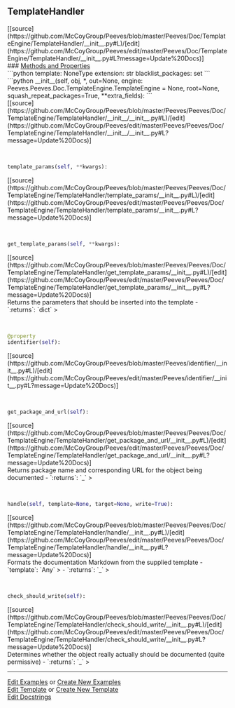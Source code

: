 ## <a id="Peeves.Doc.TemplateEngine.TemplateHandler">TemplateHandler</a> 

<div class="docs-source-link" markdown="1">
[[source](https://github.com/McCoyGroup/Peeves/blob/master/Peeves/Doc/TemplateEngine/TemplateHandler/__init__.py#L)/[edit](https://github.com/McCoyGroup/Peeves/edit/master/Peeves/Doc/TemplateEngine/TemplateHandler/__init__.py#L?message=Update%20Docs)]
</div>









<div class="collapsible-section">
 <div class="collapsible-section collapsible-section-header" markdown="1">
### <a class="collapse-link" data-toggle="collapse" href="#methods" markdown="1"> Methods and Properties</a> <a class="float-right" data-toggle="collapse" href="#methods"><i class="fa fa-chevron-down"></i></a>
 </div>
 <div class="collapsible-section collapsible-section-body collapse show" id="methods" markdown="1">
 ```python
template: NoneType
extension: str
blacklist_packages: set
```
<a id="Peeves.Peeves.Doc.TemplateEngine.TemplateHandler.__init__" class="docs-object-method">&nbsp;</a> 
```python
__init__(self, obj, *, out=None, engine: Peeves.Peeves.Doc.TemplateEngine.TemplateEngine = None, root=None, squash_repeat_packages=True, **extra_fields): 
```
<div class="docs-source-link" markdown="1">
[[source](https://github.com/McCoyGroup/Peeves/blob/master/Peeves/Peeves/Doc/TemplateEngine/TemplateHandler/__init__/__init__.py#L)/[edit](https://github.com/McCoyGroup/Peeves/edit/master/Peeves/Peeves/Doc/TemplateEngine/TemplateHandler/__init__/__init__.py#L?message=Update%20Docs)]
</div>


<a id="Peeves.Peeves.Doc.TemplateEngine.TemplateHandler.template_params" class="docs-object-method">&nbsp;</a> 
```python
template_params(self, **kwargs): 
```
<div class="docs-source-link" markdown="1">
[[source](https://github.com/McCoyGroup/Peeves/blob/master/Peeves/Peeves/Doc/TemplateEngine/TemplateHandler/template_params/__init__.py#L)/[edit](https://github.com/McCoyGroup/Peeves/edit/master/Peeves/Peeves/Doc/TemplateEngine/TemplateHandler/template_params/__init__.py#L?message=Update%20Docs)]
</div>


<a id="Peeves.Peeves.Doc.TemplateEngine.TemplateHandler.get_template_params" class="docs-object-method">&nbsp;</a> 
```python
get_template_params(self, **kwargs): 
```
<div class="docs-source-link" markdown="1">
[[source](https://github.com/McCoyGroup/Peeves/blob/master/Peeves/Peeves/Doc/TemplateEngine/TemplateHandler/get_template_params/__init__.py#L)/[edit](https://github.com/McCoyGroup/Peeves/edit/master/Peeves/Peeves/Doc/TemplateEngine/TemplateHandler/get_template_params/__init__.py#L?message=Update%20Docs)]
</div>
Returns the parameters that should be inserted into the template
  - `:returns`: `dict`
    >


<a id="str.identifier" class="docs-object-method">&nbsp;</a> 
```python
@property
identifier(self): 
```
<div class="docs-source-link" markdown="1">
[[source](https://github.com/McCoyGroup/Peeves/blob/master/Peeves/identifier/__init__.py#L)/[edit](https://github.com/McCoyGroup/Peeves/edit/master/Peeves/identifier/__init__.py#L?message=Update%20Docs)]
</div>


<a id="Peeves.Peeves.Doc.TemplateEngine.TemplateHandler.get_package_and_url" class="docs-object-method">&nbsp;</a> 
```python
get_package_and_url(self): 
```
<div class="docs-source-link" markdown="1">
[[source](https://github.com/McCoyGroup/Peeves/blob/master/Peeves/Peeves/Doc/TemplateEngine/TemplateHandler/get_package_and_url/__init__.py#L)/[edit](https://github.com/McCoyGroup/Peeves/edit/master/Peeves/Peeves/Doc/TemplateEngine/TemplateHandler/get_package_and_url/__init__.py#L?message=Update%20Docs)]
</div>
Returns package name and corresponding URL for the object
being documented
  - `:returns`: `_`
    >


<a id="Peeves.Peeves.Doc.TemplateEngine.TemplateHandler.handle" class="docs-object-method">&nbsp;</a> 
```python
handle(self, template=None, target=None, write=True): 
```
<div class="docs-source-link" markdown="1">
[[source](https://github.com/McCoyGroup/Peeves/blob/master/Peeves/Peeves/Doc/TemplateEngine/TemplateHandler/handle/__init__.py#L)/[edit](https://github.com/McCoyGroup/Peeves/edit/master/Peeves/Peeves/Doc/TemplateEngine/TemplateHandler/handle/__init__.py#L?message=Update%20Docs)]
</div>
Formats the documentation Markdown from the supplied template
  - `template`: `Any`
    > 
  - `:returns`: `_`
    >


<a id="Peeves.Peeves.Doc.TemplateEngine.TemplateHandler.check_should_write" class="docs-object-method">&nbsp;</a> 
```python
check_should_write(self): 
```
<div class="docs-source-link" markdown="1">
[[source](https://github.com/McCoyGroup/Peeves/blob/master/Peeves/Peeves/Doc/TemplateEngine/TemplateHandler/check_should_write/__init__.py#L)/[edit](https://github.com/McCoyGroup/Peeves/edit/master/Peeves/Peeves/Doc/TemplateEngine/TemplateHandler/check_should_write/__init__.py#L?message=Update%20Docs)]
</div>
Determines whether the object really actually should be
documented (quite permissive)
  - `:returns`: `_`
    >
 </div>
</div>











---

[Edit Examples](https://github.com/McCoyGroup/Peeves/edit/gh-pages/ci/examples/Peeves/Doc/TemplateEngine/TemplateHandler.md) or 
[Create New Examples](https://github.com/McCoyGroup/Peeves/new/gh-pages/?filename=ci/examples/Peeves/Doc/TemplateEngine/TemplateHandler.md) <br/>
[Edit Template](https://github.com/McCoyGroup/Peeves/edit/gh-pages/ci/docs/Peeves/Doc/TemplateEngine/TemplateHandler.md) or 
[Create New Template](https://github.com/McCoyGroup/Peeves/new/gh-pages/?filename=ci/docs/templates/Peeves/Doc/TemplateEngine/TemplateHandler.md) <br/>
[Edit Docstrings](https://github.com/McCoyGroup/Peeves/edit/master/Peeves/Doc/TemplateEngine/TemplateHandler/__init__.py#L?message=Update%20Docs)